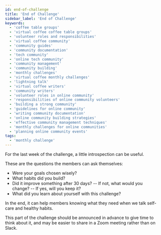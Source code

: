 ```yaml
---
id: end-of-challenge
title: 'End of Challenge'
sidebar_label: 'End of Challenge'
keywords:
  - 'coffee table groups'
  - 'virtual coffee coffee table groups'
  - 'volunteer roles and responsibilities'
  - 'virtual coffee community'
  - 'community guides'
  - 'community documentation'
  - 'tech community'
  - 'online tech community'
  - 'community management'
  - 'community building'
  - 'monthly challenges'
  - 'virtual coffee monthly challenges'
  - 'lightning talk'
  - 'virtual coffee writers'
  - 'community writers'
  - 'volunteer roles in online community'
  - 'responsibilities of online community volunteers'
  - 'building a strong community'
  - 'guidelines for online community'
  - 'writing community documentation'
  - 'online community building strategies'
  - 'effective community management techniques'
  - 'monthly challenges for online communities'
  - 'planning online community events'
tags:
  - 'monthly challenge'
---
```


For the last week of the challenge, a little introspection can be useful.

These are the questions the members can ask themselves:

- Were your goals chosen wisely?
- What habits did you build?
- Did it improve something after 30 days?
  -- If not, what would you change?
  -- If yes, will you keep it?
- What did you learn about yourself with this challenge?

In the end, it can help members knowing what they need when we talk self-care and healthy habits.

This part of the challenge should be announced in advance to give time to think about it, and may be easier to share in a Zoom meeting rather than on Slack.
